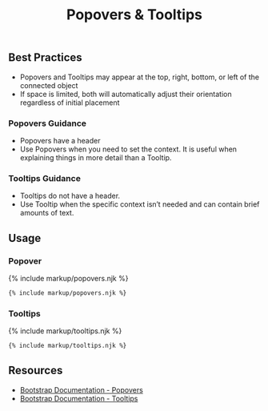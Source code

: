 ﻿---
title: Popovers & Tooltips
summary: Popovers & Tooltips provide additional context to users about a connected item.
tags: components
layout: guide
eleventyNavigation:
  key: Popovers & Tooltips
  parent: Components
  order: 240
  excerpt: Popovers & Tooltips provide additional context to users about a connected item.
  img: /img/illustrations/illus-popovers-tooltips.svg
---

## Best Practices

- Popovers and Tooltips may appear at the top, right, bottom, or left of the connected object
- If space is limited, both will automatically adjust their orientation regardless of initial placement

### Popovers Guidance
- Popovers have a header
- Use Popovers when you need to set the context. It is useful when explaining things in more detail than a Tooltip.

### Tooltips Guidance
- Tooltips do not have a header.
- Use Tooltip when the specific context isn’t needed and can contain brief amounts of text.

## Usage
### Popover

{% include markup/popovers.njk %}

``` html
{% include markup/popovers.njk %}
```

### Tooltips

{% include markup/tooltips.njk %}

``` html
{% include markup/tooltips.njk %}
```

## Resources

* <a href="https://getbootstrap.com/docs/4.5/components/popovers/" target="_blank">Bootstrap Documentation - Popovers</a>
* <a href="https://getbootstrap.com/docs/4.5/components/tooltips/" target="_blank">Bootstrap Documentation - Tooltips</a>
